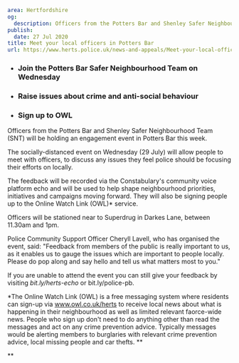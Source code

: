 ```yaml
area: Hertfordshire
og:
  description: Officers from the Potters Bar and Shenley Safer Neighbourhood Team (SNT) will be holding an engagement event in Potters Bar this week.
publish:
  date: 27 Jul 2020
title: Meet your local officers in Potters Bar
url: https://www.herts.police.uk/news-and-appeals/Meet-your-local-officers-in-Potters-Bar-0413J
```

* ### Join the Potters Bar Safer Neighbourhood Team on Wednesday

 * ### Raise issues about crime and anti-social behaviour

 * ### Sign up to OWL

Officers from the Potters Bar and Shenley Safer Neighbourhood Team (SNT) will be holding an engagement event in Potters Bar this week.

The socially-distanced event on Wednesday (29 July) will allow people to meet with officers, to discuss any issues they feel police should be focusing their efforts on locally.

The feedback will be recorded via the Constabulary's community voice platform echo and will be used to help shape neighbourhood priorities, initiatives and campaigns moving forward. They will also be signing people up to the Online Watch Link (OWL)* service.

Officers will be stationed near to Superdrug in Darkes Lane, between 11.30am and 1pm.

Police Community Support Officer Cheryll Lavell, who has organised the event, said: "Feedback from members of the public is really important to us, as it enables us to gauge the issues which are important to people locally. Please do pop along and say hello and tell us what matters most to you."

If you are unable to attend the event you can still give your feedback by visiting _bit.ly/herts-echo_ or bit.ly/police-pb.

*The Online Watch Link (OWL) is a free messaging system where residents can sign-up via www.owl.co.uk/herts to receive local news about what is happening in their neighbourhood as well as limited relevant faorce-wide news. People who sign up don't need to do anything other than read the messages and act on any crime prevention advice. Typically messages would be alerting members to burglaries with relevant crime prevention advice, local missing people and car thefts. **

**
